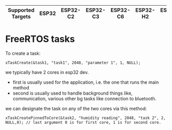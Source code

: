 | Supported Targets | ESP32 | ESP32-C2 | ESP32-C3 | ESP32-C6 | ESP32-H2 | ESP32-P4 | ESP32-S2 | ESP32-S3 |
| ----------------- | ----- | -------- | -------- | -------- | -------- | -------- | -------- | -------- |

# FreeRTOS tasks

To create a task: 
```
xTaskCreate(&task1, "task1", 2048, "parameter 1", 1, NULL);
```


we typically have 2 cores in esp32 dev.
- first is usually used for the application, i.e. the one that runs the main method
- second is usually used to handle background things like, communication, various other bg tasks like connection to bluetooth.

we can designate the task on any of the two cores via this method:
```
xTaskCreatePinnedToCore(&task2, "humidity reading", 2048, "task 2", 2, NULL,0); // last argument 0 is for first core, 1 is for second core.
```